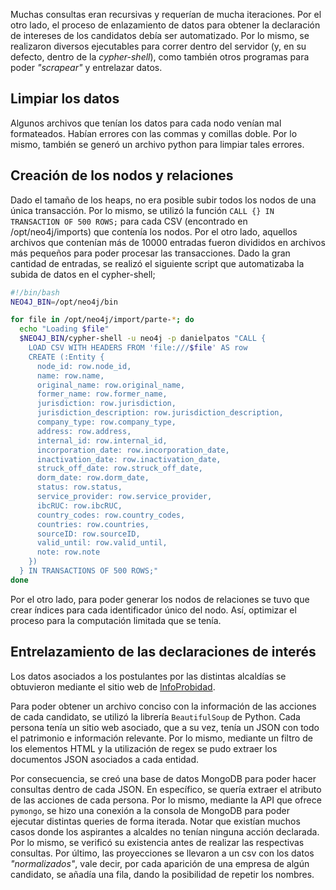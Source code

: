 Muchas consultas eran recursivas y requerían de mucha iteraciones. Por el otro lado, el proceso de enlazamiento de datos para obtener la declaración de intereses de los candidatos debía ser automatizado. Por lo mismo, se realizaron diversos ejecutables para correr dentro del servidor (y, en su defecto, dentro de la *cypher-shell*), como también otros programas para poder *"scrapear"* y entrelazar datos. 

## Limpiar los datos

Algunos archivos que tenían los datos para cada nodo venían mal formateados. Habían errores con las commas y comillas doble. Por lo mismo, también se generó un archivo python para limpiar tales errores. 

## Creación de los nodos y relaciones 

Dado el tamaño de los heaps, no era posible subir todos los nodos de una única transacción. Por lo mismo, se utilizó la función `CALL {} IN TRANSACTION OF 500 ROWS;` para cada CSV (encontrado en /opt/neo4j/imports) que contenía los nodos. Por el otro lado, aquellos archivos que contenían más de $10000$ entradas fueron divididos en archivos más pequeños para poder procesar las transacciones. Dado la gran cantidad de entradas, se realizó el siguiente script que automatizaba la subida de datos en el cypher-shell; 

```bash
#!/bin/bash
NEO4J_BIN=/opt/neo4j/bin

for file in /opt/neo4j/import/parte-*; do
  echo "Loading $file"
  $NEO4J_BIN/cypher-shell -u neo4j -p danielpatos "CALL {
    LOAD CSV WITH HEADERS FROM 'file:///$file' AS row
    CREATE (:Entity {
      node_id: row.node_id,
      name: row.name,
      original_name: row.original_name,
      former_name: row.former_name,
      jurisdiction: row.jurisdiction,
      jurisdiction_description: row.jurisdiction_description,
      company_type: row.company_type,
      address: row.address,
      internal_id: row.internal_id,
      incorporation_date: row.incorporation_date,
      inactivation_date: row.inactivation_date,
      struck_off_date: row.struck_off_date,
      dorm_date: row.dorm_date,
      status: row.status,
      service_provider: row.service_provider,
      ibcRUC: row.ibcRUC,
      country_codes: row.country_codes,
      countries: row.countries,
      sourceID: row.sourceID,
      valid_until: row.valid_until,
      note: row.note
    })
  } IN TRANSACTIONS OF 500 ROWS;"
done
```

Por el otro lado, para poder generar los nodos de relaciones se tuvo que crear índices para cada identificador único del nodo. Así, optimizar el proceso para la computación limitada que se tenía. 

## Entrelazamiento de las declaraciones de interés 
Los datos asociados a los postulantes por las distintas alcaldías se obtuvieron mediante el sitio web de [InfoProbidad](https://www.infoprobidad.cl/Reporte/DetalleDatosHome?Autoridad=CPA2024). 

Para poder obtener un archivo conciso con la información de las acciones de cada candidato, se utilizó la librería `BeautifulSoup` de Python. Cada persona tenía un sitio web asociado, que a su vez, tenía un JSON con todo el patrimonio e información relevante. Por lo mismo, mediante un filtro de los elementos HTML y la utilización de regex se pudo extraer los documentos JSON asociados a cada entidad. 

Por consecuencia, se creó una base de datos MongoDB para poder hacer consultas dentro de cada JSON. En específico, se quería extraer el atributo de las acciones de cada persona. Por lo mismo, mediante la API que ofrece `pymongo`, se hizo una conexión a la consola de MongoDB para poder ejecutar distintas queries de forma iterada. Notar que existían muchos casos donde los aspirantes a alcaldes no tenían ninguna acción declarada. Por lo mismo, se verificó su existencia antes de realizar las respectivas consultas. Por último, las proyecciones se llevaron a un csv con los datos *"normalizados"*, vale decir, por cada aparición de una empresa de algún candidato, se añadía una fila, dando la posibilidad de repetir los nombres. 

